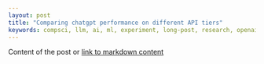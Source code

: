 ```yaml
---
layout: post
title: "Comparing chatgpt performance on different API tiers"
keywords: compsci, llm, ai, ml, experiment, long-post, research, openai, gpt
---
```


Content of the post or [link to markdown content](link-to-markdown-post-md)


